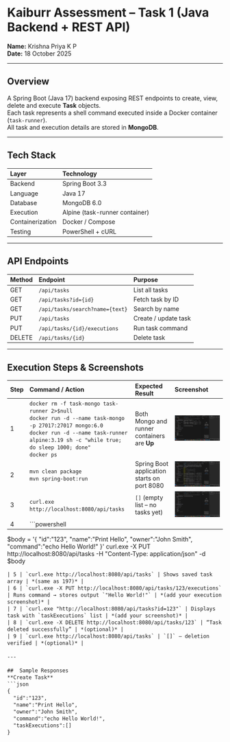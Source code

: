 #  Kaiburr Assessment – Task 1 (Java Backend + REST API)

**Name:** Krishna Priya K P  
**Date:** 18 October 2025  

---

##  Overview
A Spring Boot (Java 17) backend exposing REST endpoints to create, view, delete and execute **Task** objects.  
Each task represents a shell command executed inside a Docker container (`task-runner`).  
All task and execution details are stored in **MongoDB**.

---

##  Tech Stack
| Layer | Technology |
|:------|:------------|
| Backend | Spring Boot 3.3 |
| Language | Java 17 |
| Database | MongoDB 6.0 |
| Execution | Alpine (task-runner container) |
| Containerization | Docker / Compose |
| Testing | PowerShell + cURL |

---

##  API Endpoints
| Method | Endpoint | Purpose |
|:--------|:----------|:--------|
| GET | `/api/tasks` | List all tasks |
| GET | `/api/tasks?id={id}` | Fetch task by ID |
| GET | `/api/tasks/search?name={text}` | Search by name |
| PUT | `/api/tasks` | Create / update task |
| PUT | `/api/tasks/{id}/executions` | Run task command |
| DELETE | `/api/tasks/{id}` | Delete task |

---

##  Execution Steps & Screenshots

| Step | Command / Action | Expected Result | Screenshot |
|:-----|:-----------------|:----------------|:------------|
| 1 | `docker rm -f task-mongo task-runner 2>$null`<br>`docker run -d --name task-mongo -p 27017:27017 mongo:6.0`<br>`docker run -d --name task-runner alpine:3.19 sh -c "while true; do sleep 1000; done"`<br>`docker ps` | Both Mongo and runner containers are **Up** | ![Docker Containers](./Screenshot%20(196).png) |
| 2 | `mvn clean package`<br>`mvn spring-boot:run` | Spring Boot application starts on port 8080 | ![Spring Boot Startup](./Screenshot%20(194).png) |
| 3 | `curl.exe http://localhost:8080/api/tasks` | `[]` (empty list – no tasks yet) | ![GET Empty](./Screenshot%20(195).png) |
| 4 | ```powershell
$body = '{
  "id":"123",
  "name":"Print Hello",
  "owner":"John Smith",
  "command":"echo Hello World!"
}'
curl.exe -X PUT http://localhost:8080/api/tasks -H "Content-Type: application/json" -d $body
``` | Task created – JSON object returned | ![PUT Create Task](./Screenshot%20(197).png) |
| 5 | `curl.exe http://localhost:8080/api/tasks` | Shows saved task array | *(same as 197)* |
| 6 | `curl.exe -X PUT http://localhost:8080/api/tasks/123/executions` | Runs command → stores output `"Hello World!"` | *(add your execution screenshot)* |
| 7 | `curl.exe "http://localhost:8080/api/tasks?id=123"` | Displays task with `taskExecutions` list | *(add your screenshot)* |
| 8 | `curl.exe -X DELETE http://localhost:8080/api/tasks/123` | “Task deleted successfully” | *(optional)* |
| 9 | `curl.exe http://localhost:8080/api/tasks` | `[]` – deletion verified | *(optional)* |

---

##  Sample Responses
**Create Task**
```json
{
  "id":"123",
  "name":"Print Hello",
  "owner":"John Smith",
  "command":"echo Hello World!",
  "taskExecutions":[]
}
